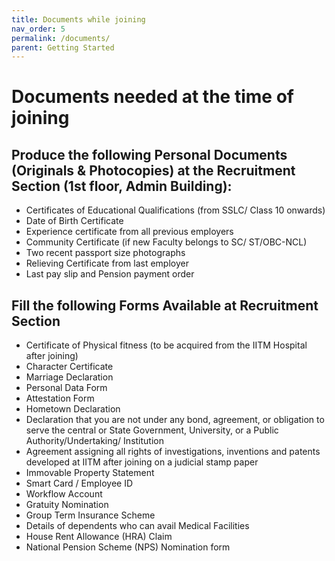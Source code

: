 ```yaml
---
title: Documents while joining
nav_order: 5
permalink: /documents/
parent: Getting Started 
---
```


# Documents needed at the time of joining


## Produce the following Personal Documents (Originals & Photocopies) at the Recruitment Section (1st floor, Admin Building):

*	Certificates of Educational Qualifications (from SSLC/ Class 10 onwards)   
*	Date of Birth Certificate   
*	Experience certificate from all previous employers   
*	Community Certificate (if new Faculty belongs to SC/ ST/OBC-NCL)   
*	Two recent passport size photographs   
*	Relieving Certificate from last employer   
*	Last pay slip and Pension payment order

## Fill the following Forms Available at Recruitment Section  
*	Certificate of Physical fitness (to be acquired from the IITM Hospital after joining)  
*	Character Certificate   
*	Marriage Declaration   
*	Personal Data Form   
*	Attestation Form   
*	Hometown Declaration  
*	Declaration that you are not under any bond, agreement, or obligation to serve the central or State Government, University, or a Public Authority/Undertaking/ Institution   
*	Agreement assigning all rights of investigations, inventions and patents developed at IITM after joining on a judicial stamp paper   
*	Immovable Property Statement  
*	Smart Card / Employee ID   
*	Workflow Account   
*	Gratuity Nomination   
*	Group Term Insurance Scheme   
*	Details of dependents who can avail Medical Facilities   
*	House Rent Allowance (HRA) Claim  
*	National Pension Scheme (NPS) Nomination form